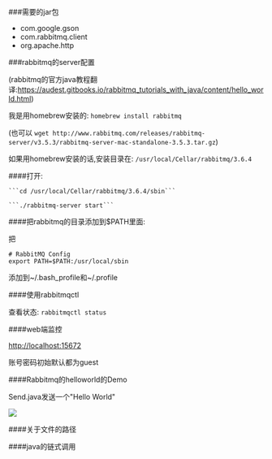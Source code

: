 ###需要的jar包

* com.google.gson
* com.rabbitmq.client
* org.apache.http

###rabbitmq的server配置

(rabbitmq的官方java教程翻译:https://audest.gitbooks.io/rabbitmq_tutorials_with_java/content/hello_world.html)

我是用homebrew安装的: ```homebrew install rabbitmq```

(也可以 ```wget http://www.rabbitmq.com/releases/rabbitmq-server/v3.5.3/rabbitmq-server-mac-standalone-3.5.3.tar.gz```)

如果用homebrew安装的话,安装目录在: ```/usr/local/Cellar/rabbitmq/3.6.4```

####打开: 

    ```cd /usr/local/Cellar/rabbitmq/3.6.4/sbin```
    
    ```./rabbitmq-server start```
    
####把rabbitmq的目录添加到$PATH里面:

把

```
# RabbitMQ Config
export PATH=$PATH:/usr/local/sbin
```

添加到~/.bash_profile和~/.profile

####使用rabbitmqctl

查看状态: ```rabbitmqctl status```

####web端监控

[http://localhost:15672](http://localhost:15672)

账号密码初始默认都为guest

####Rabbitmq的helloworld的Demo

Send.java发送一个"Hello World"

![](http://p1.bqimg.com/567571/9092efe1649140b7.png)
 
 
####关于文件的路径
 
 
####java的链式调用


 


